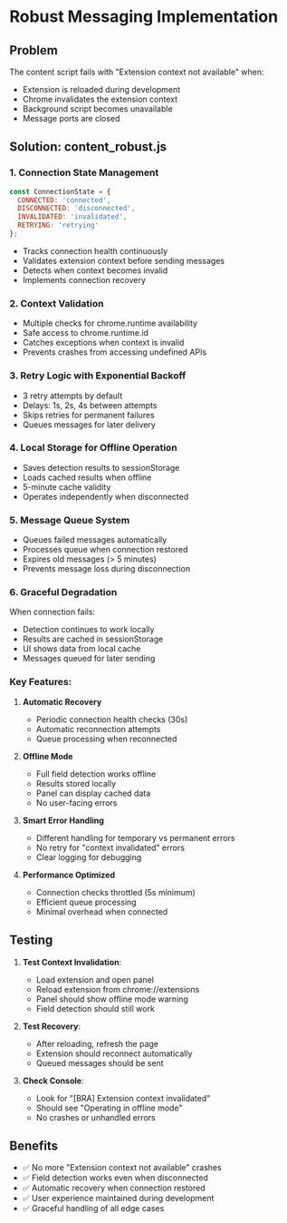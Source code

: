 # Robust Messaging Implementation

## Problem
The content script fails with "Extension context not available" when:
- Extension is reloaded during development
- Chrome invalidates the extension context
- Background script becomes unavailable
- Message ports are closed

## Solution: content_robust.js

### 1. **Connection State Management**
```javascript
const ConnectionState = {
  CONNECTED: 'connected',
  DISCONNECTED: 'disconnected', 
  INVALIDATED: 'invalidated',
  RETRYING: 'retrying'
};
```

- Tracks connection health continuously
- Validates extension context before sending messages
- Detects when context becomes invalid
- Implements connection recovery

### 2. **Context Validation**
- Multiple checks for chrome.runtime availability
- Safe access to chrome.runtime.id
- Catches exceptions when context is invalid
- Prevents crashes from accessing undefined APIs

### 3. **Retry Logic with Exponential Backoff**
- 3 retry attempts by default
- Delays: 1s, 2s, 4s between attempts
- Skips retries for permanent failures
- Queues messages for later delivery

### 4. **Local Storage for Offline Operation**
- Saves detection results to sessionStorage
- Loads cached results when offline
- 5-minute cache validity
- Operates independently when disconnected

### 5. **Message Queue System**
- Queues failed messages automatically
- Processes queue when connection restored
- Expires old messages (> 5 minutes)
- Prevents message loss during disconnection

### 6. **Graceful Degradation**
When connection fails:
- Detection continues to work locally
- Results are cached in sessionStorage
- UI shows data from local cache
- Messages queued for later sending

### Key Features:

1. **Automatic Recovery**
   - Periodic connection health checks (30s)
   - Automatic reconnection attempts
   - Queue processing when reconnected

2. **Offline Mode**
   - Full field detection works offline
   - Results stored locally
   - Panel can display cached data
   - No user-facing errors

3. **Smart Error Handling**
   - Different handling for temporary vs permanent errors
   - No retry for "context invalidated" errors
   - Clear logging for debugging

4. **Performance Optimized**
   - Connection checks throttled (5s minimum)
   - Efficient queue processing
   - Minimal overhead when connected

## Testing

1. **Test Context Invalidation**:
   - Load extension and open panel
   - Reload extension from chrome://extensions
   - Panel should show offline mode warning
   - Field detection should still work

2. **Test Recovery**:
   - After reloading, refresh the page
   - Extension should reconnect automatically
   - Queued messages should be sent

3. **Check Console**:
   - Look for "[BRA] Extension context invalidated"
   - Should see "Operating in offline mode"
   - No crashes or unhandled errors

## Benefits

- ✅ No more "Extension context not available" crashes
- ✅ Field detection works even when disconnected
- ✅ Automatic recovery when connection restored
- ✅ User experience maintained during development
- ✅ Graceful handling of all edge cases